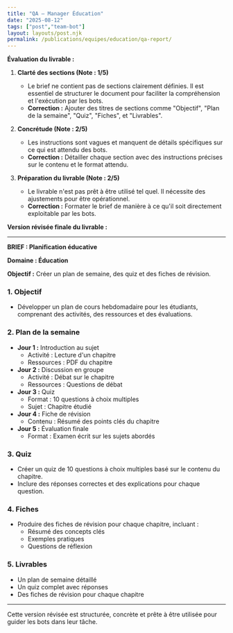 ```yaml
---
title: "QA — Manager Éducation"
date: "2025-08-12"
tags: ["post","team-bot"]
layout: layouts/post.njk
permalink: /publications/equipes/education/qa-report/
---
```

**Évaluation du livrable :**

1. **Clarté des sections (Note : 1/5)**
   - Le brief ne contient pas de sections clairement définies. Il est essentiel de structurer le document pour faciliter la compréhension et l'exécution par les bots.
   - **Correction :** Ajouter des titres de sections comme "Objectif", "Plan de la semaine", "Quiz", "Fiches", et "Livrables".

2. **Concrétude (Note : 2/5)**
   - Les instructions sont vagues et manquent de détails spécifiques sur ce qui est attendu des bots.
   - **Correction :** Détailler chaque section avec des instructions précises sur le contenu et le format attendu.

3. **Préparation du livrable (Note : 2/5)**
   - Le livrable n'est pas prêt à être utilisé tel quel. Il nécessite des ajustements pour être opérationnel.
   - **Correction :** Formater le brief de manière à ce qu'il soit directement exploitable par les bots.

**Version révisée finale du livrable :**

---

**BRIEF : Planification éducative**

**Domaine : Éducation**

**Objectif :** Créer un plan de semaine, des quiz et des fiches de révision.

### 1. Objectif
- Développer un plan de cours hebdomadaire pour les étudiants, comprenant des activités, des ressources et des évaluations.
  
### 2. Plan de la semaine
- **Jour 1 :** Introduction au sujet
  - Activité : Lecture d'un chapitre
  - Ressources : PDF du chapitre
- **Jour 2 :** Discussion en groupe
  - Activité : Débat sur le chapitre
  - Ressources : Questions de débat
- **Jour 3 :** Quiz
  - Format : 10 questions à choix multiples
  - Sujet : Chapitre étudié
- **Jour 4 :** Fiche de révision
  - Contenu : Résumé des points clés du chapitre
- **Jour 5 :** Évaluation finale
  - Format : Examen écrit sur les sujets abordés

### 3. Quiz
- Créer un quiz de 10 questions à choix multiples basé sur le contenu du chapitre.
- Inclure des réponses correctes et des explications pour chaque question.

### 4. Fiches
- Produire des fiches de révision pour chaque chapitre, incluant :
  - Résumé des concepts clés
  - Exemples pratiques
  - Questions de réflexion

### 5. Livrables
- Un plan de semaine détaillé
- Un quiz complet avec réponses
- Des fiches de révision pour chaque chapitre

---

Cette version révisée est structurée, concrète et prête à être utilisée pour guider les bots dans leur tâche.
